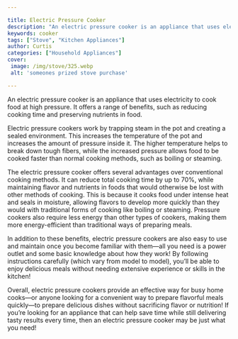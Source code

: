 ```yaml
---

title: Electric Pressure Cooker
description: "An electric pressure cooker is an appliance that uses electricity to cook food at high pressure. It offers a range of benefits, su...you wont regret reading on"
keywords: cooker
tags: ["Stove", "Kitchen Appliances"]
author: Curtis
categories: ["Household Appliances"]
cover: 
 image: /img/stove/325.webp
 alt: 'someones prized stove purchase'

---
```


An electric pressure cooker is an appliance that uses electricity to cook food at high pressure. It offers a range of benefits, such as reducing cooking time and preserving nutrients in food.

Electric pressure cookers work by trapping steam in the pot and creating a sealed environment. This increases the temperature of the pot and increases the amount of pressure inside it. The higher temperature helps to break down tough fibers, while the increased pressure allows food to be cooked faster than normal cooking methods, such as boiling or steaming.

The electric pressure cooker offers several advantages over conventional cooking methods. It can reduce total cooking time by up to 70%, while maintaining flavor and nutrients in foods that would otherwise be lost with other methods of cooking. This is because it cooks food under intense heat and seals in moisture, allowing flavors to develop more quickly than they would with traditional forms of cooking like boiling or steaming. Pressure cookers also require less energy than other types of cookers, making them more energy-efficient than traditional ways of preparing meals. 

In addition to these benefits, electric pressure cookers are also easy to use and maintain once you become familiar with them—all you need is a power outlet and some basic knowledge about how they work! By following instructions carefully (which vary from model to model), you’ll be able to enjoy delicious meals without needing extensive experience or skills in the kitchen! 

Overall, electric pressure cookers provide an effective way for busy home cooks—or anyone looking for a convenient way to prepare flavorful meals quickly—to prepare delicious dishes without sacrificing flavor or nutrition! If you’re looking for an appliance that can help save time while still delivering tasty results every time, then an electric pressure cooker may be just what you need!
